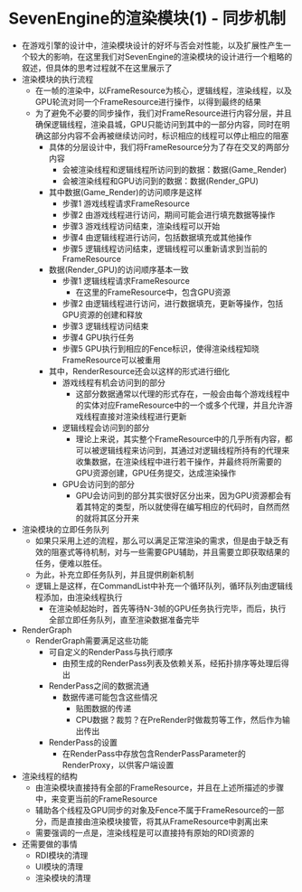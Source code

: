 # SevenEngine的渲染模块(1) - 同步机制
* 在游戏引擎的设计中，渲染模块设计的好坏与否会对性能，以及扩展性产生一个较大的影响，在这里我们对SevenEngine的渲染模块的设计进行一个粗略的叙述，但具体的思考过程就不在这里展示了
* 渲染模块的执行流程
    * 在一帧的渲染中，以FrameResource为核心，逻辑线程，渲染线程，以及GPU轮流对同一个FrameResource进行操作，以得到最终的结果
    * 为了避免不必要的同步操作，我们对FrameResource进行内容分层，并且确保逻辑线程，渲染县城，GPU只能访问到其中的一部分内容，同时在明确这部分内容不会再被继续访问时，标识相应的线程可以停止相应的阻塞
        * 具体的分层设计中，我们将FrameResource分为了存在交叉的两部分内容
            * 会被渲染线程和逻辑线程所访问到的数据：数据(Game_Render)
            * 会被渲染线程和GPU访问到的数据：数据(Render_GPU)
        * 其中数据(Game_Render)的访问顺序是这样
            * 步骤1 游戏线程请求FrameResource
            * 步骤2 由游戏线程进行访问，期间可能会进行填充数据等操作
            * 步骤3 游戏线程访问结束，渲染线程可以开始
            * 步骤4 由逻辑线程进行访问，包括数据填充或其他操作
            * 步骤5 逻辑线程访问结束，逻辑线程可以重新请求到当前的FrameResource
        * 数据(Render_GPU)的访问顺序基本一致
            * 步骤1 逻辑线程请求FrameResource 
                * 在这里的FrameResource中，包含GPU资源
            * 步骤2 由逻辑线程进行访问，进行数据填充，更新等操作，包括GPU资源的创建和释放
            * 步骤3 逻辑线程访问结束
            * 步骤4 GPU执行任务
            * 步骤5 GPU执行到相应的Fence标识，使得渲染线程知晓FrameResource可以被重用
        * 其中，RenderResource还会以这样的形式进行细化
            * 游戏线程有机会访问到的部分
                * 这部分数据通常以代理的形式存在，一般会由每个游戏线程中的实体对应FrameResource中的一个或多个代理，并且允许游戏线程直接对渲染线程进行更新
            * 逻辑线程会访问到的部分
                * 理论上来说，其实整个FrameResource中的几乎所有内容，都可以被逻辑线程来访问到，其通过对逻辑线程所持有的代理来收集数据，在渲染线程中进行若干操作，并最终将所需要的GPU资源创建，GPU任务提交，达成渲染操作
            * GPU会访问到的部分
                * GPU会访问到的部分其实很好区分出来，因为GPU资源都会有着其特定的类型，所以就使得在编写相应的代码时，自然而然的就将其区分开来
* 渲染模块的立即任务队列
    * 如果只采用上述的流程，那么可以满足正常渲染的需求，但是由于缺乏有效的阻塞式等待机制，对与一些需要GPU辅助，并且需要立即获取结果的任务，便难以胜任。
    * 为此，补充立即任务队列，并且提供刷新机制
    * 逻辑上是这样，在CommandList中补充一个循环队列，循环队列由逻辑线程添加，由渲染线程执行
        * 在渲染帧起始时，首先等待N-3帧的GPU任务执行完毕，而后，执行全部立即任务队列，直至渲染数据准备完毕
* RenderGraph
    * RenderGraph需要满足这些功能
        * 可自定义的RenderPass与执行顺序
            * 由预生成的RenderPass列表及依赖关系，经拓扑排序等处理后得出
        * RenderPass之间的数据流通
            * 数据传递可能包含这些情况
                * 贴图数据的传递
                * CPU数据？裁剪？在PreRender时做裁剪等工作，然后作为输出传出
        * RenderPass的设置
            * 在RenderPass中存放包含RenderPassParameter的RenderProxy，以供客户端设置
* 渲染线程的结构
    * 由渲染模块直接持有全部的FrameResource，并且在上述所描述的步骤中，来变更当前的FrameResource
    * 辅助各个线程及GPU同步的对象及Fence不属于FrameResource的一部分，而是直接由渲染模块接管，将其从FrameResource中剥离出来
    * 需要强调的一点是，渲染线程是可以直接持有原始的RDI资源的
* 还需要做的事情
    * RDI模块的清理
    * UI模块的清理
    * 渲染模块的清理